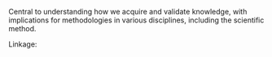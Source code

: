Central to understanding how we acquire and validate knowledge, with implications for methodologies in various disciplines, including the scientific method.

Linkage:
